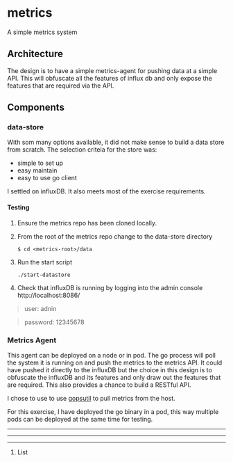 # metrics
A simple metrics system

## Architecture
The design is to have a simple metrics-agent for pushing data at a simple API.  This will obfuscate all the features of influx db and only expose the features that are required via the API.

## Components

### data-store
With som many options available, it did not make sense to build a data store from scratch. The selection criteia for the store was:
- simple to set up
- easy maintain
- easy to use go client

I settled on influxDB.  It also meets most of the exercise requirements.

#### Testing
1. Ensure the metrics repo has been cloned locally.

1. From the root of the metrics repo change to the data-store directory
   ~~~
   $ cd <metrics-root>/data
   ~~~

1. Run the start script
   ~~~
   ./start-datastore
   ~~~

1. Check that influxDB is running by logging into the admin console
http://localhost:8086/
> user: adnin

>  password: 12345678

### Metrics Agent
This agent can be deployed on a node or in pod.  The go process will poll the system it is running on and push the metrics to the metrics API.  It could have pushed it directly to the influxDB but the choice in this design is to obfuscate the influxDB and its features and only draw out the features that are required.  This also provides a chance to build a RESTful API.  

I chose to use to use [gopsutil](https://github.com/shirou/gopsutil) to pull metrics from the host.

For this exercise, I have deployed the go binary in a pod, this way multiple pods can be deployed at the same time for testing.







---
---
---
1. List
   ~~~
   
   ~~~